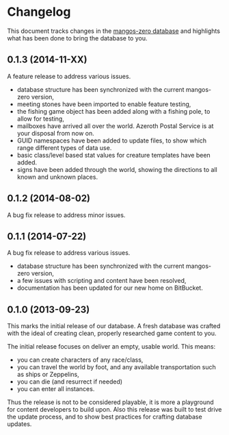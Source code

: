 Changelog
=========
This document tracks changes in the [mangos-zero database][113] and highlights
what has been done to bring the database to you.

0.1.3 (2014-11-XX)
------------------
A feature release to address various issues.

* database structure has been synchronized with the current mangos-zero version,
* meeting stones have been imported to enable feature testing,
* the fishing game object has been added along with a fishing pole, to allow for
  testing,
* mailboxes have arrived all over the world. Azeroth Postal Service is at your
  disposal from now on.
* GUID namespaces have been added to update files, to show which range different
  types of data use.
* basic class/level based stat values for creature templates have been added.
* signs have been added through the world, showing the directions to all known
  and unknown places.

0.1.2 (2014-08-02)
------------------
A bug fix release to address minor issues.

0.1.1 (2014-07-22)
------------------
A bug fix release to address various issues.

* database structure has been synchronized with the current mangos-zero version,
* a few issues with scripting and content have been resolved,
* documentation has been updated for our new home on BitBucket.

0.1.0 (2013-09-23)
------------------
This marks the initial release of our database. A fresh database was crafted
with the ideal of creating clean, properly researched game content to you.

The initial release focuses on deliver an empty, usable world. This means:

* you can create characters of any race/class,
* you can travel the world by foot, and any available transportation such as
  ships or Zeppelins,
* you can die (and resurrect if needed)
* you can enter all instances.

Thus the release is not to be considered playable, it is more a playground for
content developers to build upon. Also this release was built to test drive
the update process, and to show best practices for crafting database updates.


[1]: http://blizzard.com/ "Blizzard Entertainment Inc. · we love you!"
[2]: http://blizzard.com/games/wow/ "World of Warcraft - Classic / Vanilla"
[3]: http://wowpedia.org/Beta#World_of_Warcraft "World of Warcraft - Classic Beta"

[100]: http://getmangos.com/ "mangos foundation · project site"

[110]: http://bitbucket.org/mangoszero "mangos zero · bitbucket organization"
[111]: http://bitbucket.org/mangoszero/server "mangos zero · server"
[112]: http://bitbucket.org/mangoszero/scripts "mangos zero · script extensions"
[113]: http://bitbucket.org/mangoszero/content "mangos-zero · clean database"
